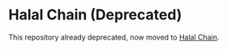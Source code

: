# Halal Chain (Deprecated)

This repository already deprecated, now moved to [Halal Chain](https://github.com/jpngeekudin/halal-chain).